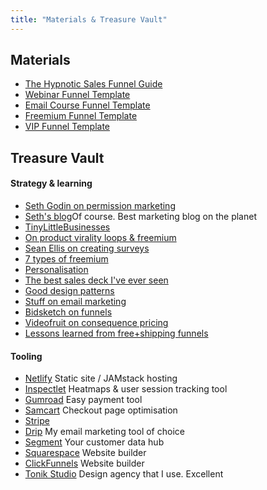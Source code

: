 ```yaml
---
title: "Materials & Treasure Vault"
---
```


## Materials

-  [The Hypnotic Sales Funnel Guide](https://drive.google.com/open?id=1c4kXauw76Ndu3EWPK075uMtYxlFd3ehB)
-  [Webinar Funnel Template](https://drive.google.com/open?id=1GUfBPGbgnnWhux2RJyF8ZLsYnO1A2KY4)
-  [Email Course Funnel Template](https://drive.google.com/open?id=1kU5kozKkbGrwIZyLFpK-E1X-6t7ea4Lk)
-  [Freemium Funnel Template](https://drive.google.com/open?id=1QwR6qhl-G6cm_OgB8_f9E-j5XPG35Zjg)
-  [VIP Funnel Template](https://drive.google.com/open?id=1-JafUIUMnFsd20rKFYFawMynLExXT73b)

## Treasure Vault

#### Strategy & learning
- [Seth Godin on permission marketing](https://seths.blog/2008/01/permission-mark/)
- [Seth's blog](https://seths.blog/)Of course. Best marketing blog on the planet
- [TinyLittleBusinesses](tinylittlebusinesses.com)
- [On product virality loops & freemium](https://medium.com/@searchbrat/lessons-ive-learned-from-growing-a-freemium-funnel-over-the-last-12-months-a3afcb4b2ab8)
- [Sean Ellis on creating surveys](https://growthhackers.com/videos/sean-ellis-growing-your-startup?comments=true)
- [7 types of freemium](https://sixteenventures.com/seven-types-of-freemium)
- [Personalisation](https://growthlab.com/3-personalization-tweaks-that-boosted-my-sales-by-70-percent)
- [The best sales deck I've ever seen](https://medium.com/the-mission/the-greatest-sales-deck-ive-ever-seen-4f4ef3391ba0)
- [Good design patterns](http://ui-patterns.com/patterns)
- [Stuff on email marketing](https://growth.org/blog/the-future-of-email-highs-lows-and-lessons-from-100000-outreach-emails)
- [Bidsketch on funnels](https://www.bidsketch.com/blog/marketing/automated-email-marketing)
- [Videofruit on consequence pricing](https://videofruit.com/blog/consequence-pricing)
- [Lessons learned from free+shipping funnels](http://metricdrivenmarketer.com/blog/7-lessons-learned-from-7-free-plus-shipping-funnels-in-one-year/)

#### Tooling
- [Netlify](netlify.com) Static site / JAMstack hosting
- [Inspectlet](https://www.inspectlet.com/) Heatmaps & user session tracking tool
- [Gumroad](Gumroad.com) Easy payment tool
- [Samcart](samcart.com) Checkout page optimisation
- [Stripe](Stripe.com)
- [Drip](Drip.com) My email marketing tool of choice
- [Segment](Segment.com) Your customer data hub
- [Squarespace](Squarespace.com) Website builder
- [ClickFunnels](ClickFunnels.com) Website builder
- [Tonik Studio](tonik.pl) Design agency that I use. Excellent